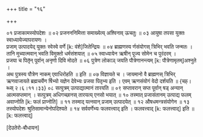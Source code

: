 +++
title = "१६"

+++

०१  प्रजाकामस्योपदेशः ॥
०२  प्रजनननिमित्ता समाख्येत्य् अश्विनाव् ऊचतुः ॥
०३  आयुषा तपसा युक्तः स्वाध्यायेज्यापरायणः ।  <br>प्रजाम् उत्पादयेद् युक्तः स्वेस्वे वर्णे [k: वंशे]जितेन्द्रियः ॥
०४  ब्राह्मणस्य र्णसंयोगस् त्रिभिर् भवति जन्मतः ।  <br>तानि मुच्यात्मवान् भवति विमुक्तो धर्मसंशयात् ॥
०५  स्वाध्यायेन ऋषीन् पूज्य सोमेन च पुरंदरम् ।  <br>प्रजया च पितृ̄न् पूर्वान् अनृणो दिवि मोदते ॥
०६  पुत्रेण लोकाञ् जयति पौत्रेणानन्त्यम् [k: पौत्रेणामृतम्]अश्नुते ।  <br>अथ पुत्रस्य पौत्रेण नाकम् एवाधिरोहति ॥ इति ॥
०७  विज्ञायते च । जायमानो वै ब्राह्मणस् त्रिभिर् ऋणवाजायते ब्रह्मचर्येण र्षिभ्यो यज्ञेन देवेभ्यः प्रजया पितृभ्य इति । एवम् ऋणसंयोगं वेदो दर्शयति ॥ {च्फ़्। ब्ध्स् २।६।११।३३}
०८  सत्पुत्रम् उत्पाद्यात्मानं तारयति ॥
०९  सप्तावरान् सप्त पूर्वान् षड् अन्यान् आत्मसप्तमान् । सत्पुत्रम् अधिगच्छानस् तारयत्य् एनसो भयात् ॥
१०  तस्मात् प्रजासंतानम् उत्पाद्य फलम् अवाप्नोति [k: फलं प्राप्नोति] ॥
११  तस्माद् यत्नवान् प्रजाम् उत्पादयेत् ॥
१२  औषधमन्त्रसंयोगेन ॥
१३  तस्योपदेशः श्रुतिसामान्येनोपदिश्यते ॥
१४  सर्ववर्णेभ्यः फलवत्त्वाद् इति । फलवत्त्वाद् [k: फलत्त्वाद्] इति ॥ [k: फलत्त्वाद्]

[देउतेरो-बौधायन]

